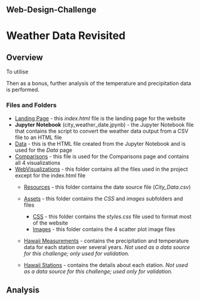 ## Web-Design-Challenge
# Weather Data Revisited

## Overview

To utilise 

Then as a bonus, further analysis of the temperature and precipitation data is performed.

### Files and Folders

* [Landing Page](index.html) - this *index.html* file is the landing page for the website 
* **Jupyter Notebook** (city_weather_date.jpynb) - the Jupyter Notebook file that contains the script to convert the weather data output from a CSV file to an HTML file
* [Data](WebVisualizations/data.html) - this is the HTML file created from the Jupyter Notebook and is used for the *Data* page
* [Comparisons](WebVisualizations/comparison.html) - this file is used for the Comparisons page and contains all 4 visualizations
* [WebVisualizations](WebVisualizations/) - this folder contains all the files used in the project except for the index.html file
    * [Resources](WebVisualizations/Resources/) - this folder contains the date source file (*City_Data.csv*)
    * [Assets](WebVisualizations/assets/) - this folder contains the *CSS* and *images* subfolders and files
        * [CSS](WebVisualizations/assets/css/) - this folder contains the *styles.css* file used to format most of the website
        * [Images](WebVisualizations/assets/images/) - this folder contains the 4 scatter plot image files

    * [Hawaii Measurements](Resources/hawaii_measurements.csv) - contains the precipitation and temperature data for each station over several years. *Not used as a data source for this challenge; only used for validation.*
    * [Hawaii Stations](Resources/hawaii_stations.csv) - contains the details about each station. *Not used as a data source for this challenge; used only for validation.*

## Analysis


